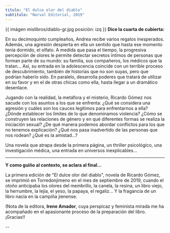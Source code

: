 ```yaml
---
titulo: "El dulce olor del diablo"
subtitulo: "Narval Editorial, 2019"
---
```

{{ imágen mislibros/diablo-gr.jpg posición: izq }}
**Dice la cuarta de cubierta:**


En su decimoquinto cumpleaños, Andrea recibe varios regalos
inesperados. Además, una agresión despierta en ella
un sentido que hasta ese momento tenía dormido, el olfato.
A medida que pasa el tiempo, la progresiva percepción de
olores le permite detectar secretos íntimos de personas que
forman parte de su mundo: su familia, sus compañeros,
los médicos que la tratan… Así, su entrada en la adolescencia
coincide con un terrible proceso de descubrimiento,
también de historias que no son suyas, pero que podrían
haberlo sido. En paralelo, desarrolla poderes que tratará de
utilizar en su favor y en el de otras chicas como ella, hasta
llegar a un dramático desenlace.


Jugando con la realidad, la metáfora y el misterio, Ricardo
Gómez nos sacude con los asuntos a los que se enfrenta:
¿Qué se considera una agresión y cuáles son los cauces
legítimos para enfrentarnos a ella? ¿Dónde establecer los
límites de lo que denominamos violencia? ¿Cómo se construyen
las relaciones de género y en qué diferentes formas se
realiza la iniciación sexual? ¿De qué manera podemos abordar
conflictos para los que no tenemos explicación? ¿Qué
nos pasa inadvertido de las personas que nos rodean? ¿Qué
es la amistad…?


Una novela que atrapa desde la primera página, un thriller
psicológico, una investigación médica, una entrada en universos
inexplicables…

---
**Y como guiño al contexto, se aclara al final...**

La primera edición de "El dulce olor del diablo", novela de Ricardo Gómez, se imprimió en Torredonjimeno en el mes de septiembre de 2019, cuando el otoño anticipaba los olores del membrillo, la canela, la resina, un libro viejo, la herrumbre, la lejía, el yeso, la papaya, el regaliz... Y la fragancia de un libro nacía en la campiña jienense.

(Nota de la editora, **Irene Amador**, cuya perspicaz y feminista mirada me ha acompañado en el apasionante proceso de la preparación del libro. ¡Gracias!!

--



